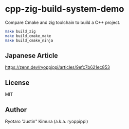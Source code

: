 # cpp-zig-build-system-demo
Compare Cmake and zig toolchain to build a C++ project.

```sh
make build_zig
make build_cmake_make
make build_cmake_ninja
```
## Japanese Article
https://zenn.dev/ryoppippi/articles/9efc7b621ec853

## License

MIT

## Author

Ryotaro "Justin" Kimura (a.k.a. ryoppippi)
